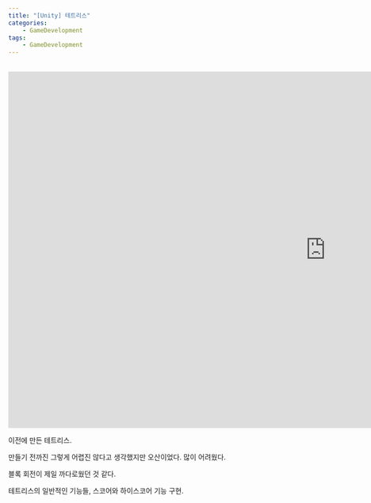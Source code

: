```yaml
---
title: "[Unity] 테트리스"
categories:
    - GameDevelopment
tags:
    - GameDevelopment
---
```


<br>
<iframe width="1280" height="720" src="https://www.youtube.com/embed/yamaCM-4ROA" title="YouTube video player" frameborder="0" allow="accelerometer; autoplay; clipboard-write; encrypted-media; gyroscope; picture-in-picture" allowfullscreen></iframe>

<br>


이전에 만든 테트리스.

만들기 전까진 그렇게 어렵진 않다고 생각했지만 오산이었다. 많이 어려웠다.

블록 회전이 제일 까다로웠던 것 같다.

테트리스의 일반적인 기능들, 스코어와 하이스코어 기능 구현.